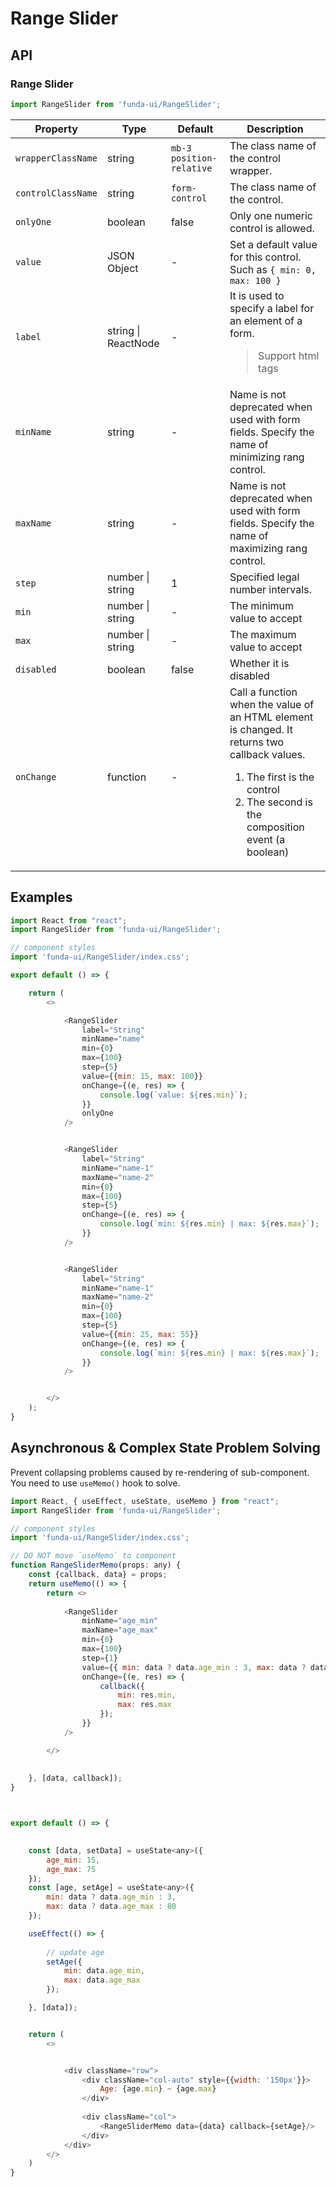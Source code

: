 # Range Slider


## API

### Range Slider
```js
import RangeSlider from 'funda-ui/RangeSlider';
```
| Property | Type | Default | Description |
| --- | --- | --- | --- |
| `wrapperClassName` | string | `mb-3 position-relative` | The class name of the control wrapper. |
| `controlClassName` | string | `form-control` | The class name of the control. |
| `onlyOne` | boolean | false | Only one numeric control is allowed. |
| `value` | JSON Object | - | Set a default value for this control. Such as `{ min: 0, max: 100 }` |
| `label` | string \| ReactNode | - | It is used to specify a label for an element of a form.<blockquote>Support html tags</blockquote> |
| `minName` | string | - | Name is not deprecated when used with form fields. Specify the name of minimizing rang control. |
| `maxName` | string | - | Name is not deprecated when used with form fields. Specify the name of maximizing rang control. |
| `step` | number \| string | 1 | Specified legal number intervals. |
| `min` | number \| string | - | The minimum value to accept |
| `max` | number \| string | - | The maximum value to accept |
| `disabled` | boolean | false | Whether it is disabled |
| `onChange` | function  | - | Call a function when the value of an HTML element is changed. It returns two callback values. <br /> <ol><li>The first is the control</li><li>The second is the composition event (a boolean)</li></ol> |


## Examples

```js
import React from "react";
import RangeSlider from 'funda-ui/RangeSlider';

// component styles
import 'funda-ui/RangeSlider/index.css';

export default () => {

    return (
        <>

            <RangeSlider
                label="String"
                minName="name"
                min={0}
                max={100}
                step={5}
                value={{min: 15, max: 100}} 
                onChange={(e, res) => {
                    console.log(`value: ${res.min}`);
                }}
                onlyOne
            />


            <RangeSlider 
                label="String"
                minName="name-1"
                maxName="name-2"
                min={0} 
                max={100} 
                step={5} 
                onChange={(e, res) => {
                    console.log(`min: ${res.min} | max: ${res.max}`);
                }} 
            />


            <RangeSlider 
                label="String"
                minName="name-1"
                maxName="name-2"
                min={0} 
                max={100} 
                step={5} 
                value={{min: 25, max: 55}} 
                onChange={(e, res) => {
                    console.log(`min: ${res.min} | max: ${res.max}`);
                }} 
            />


        </>
    );
}
```





## Asynchronous & Complex State Problem Solving

Prevent collapsing problems caused by re-rendering of sub-component. You need to use `useMemo()` hook to solve.


```js
import React, { useEffect, useState, useMemo } from "react";
import RangeSlider from 'funda-ui/RangeSlider';

// component styles
import 'funda-ui/RangeSlider/index.css';

// DO NOT move `useMemo` to component
function RangeSliderMemo(props: any) {
    const {callback, data} = props;
    return useMemo(() => {
        return <>
       
            <RangeSlider
                minName="age_min"
                maxName="age_max"
                min={0}
                max={100}
                step={1}
                value={{ min: data ? data.age_min : 3, max: data ? data.age_max : 80 }}
                onChange={(e, res) => {
                    callback({
                        min: res.min,
                        max: res.max
                    });
                }}
            />

        </>
        
        
    }, [data, callback]);
}



export default () => {

    
    const [data, setData] = useState<any>({
        age_min: 15,
        age_max: 75
    });
    const [age, setAge] = useState<any>({
        min: data ? data.age_min : 3,
        max: data ? data.age_max : 80
    });

    useEffect(() => {
        
        // update age
        setAge({
            min: data.age_min,
            max: data.age_max
        });

    }, [data]);


    return (
        <>


            <div className="row">
                <div className="col-auto" style={{width: '150px'}}>
                    Age: {age.min} ~ {age.max}
                </div>
           
                <div className="col">
                    <RangeSliderMemo data={data} callback={setAge}/>
                </div>
            </div>
        </>
    )
}
```


